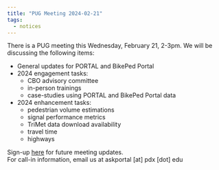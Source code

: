 ```yaml
---
title: "PUG Meeting 2024-02-21"
tags:
  - notices
---
```


There is a PUG meeting this Wednesday, February 21, 2-3pm. We will be discussing the following items:

- General updates for PORTAL and BikePed Portal
- 2024 engagement tasks:
  - CBO advisory committee
  - in-person trainings
  - case-studies using PORTAL and BikePed Portal data
- 2024 enhancement tasks:
  - pedestrian volume estimations
  - signal performance metrics
  - TriMet data download availability
  - travel time
  - highways

Sign-up [here](https://share.hsforms.com/1RAfypg6SRDOl3DWUaYgvNw4bv60) for future meeting updates.  
For call-in information, email us at askportal [at] pdx [dot] edu
